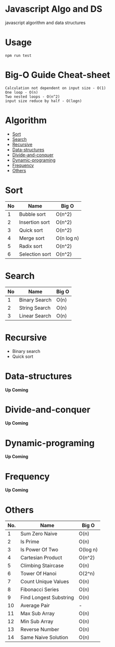 # Javascript Algo and DS
javascript algorithm and data structures

# Usage
```npm
npm run test
```
# **Big-O Guide Cheat-sheet**
    Calculation not dependent on input size - O(1)
    One loop - O(n)
    Two nested loops - O(n^2)
    input size reduce by half - O(logn)

# Algorithm
* [Sort](#sort)
* [Search](#search)
* [Recursive](#recursive)
* [Data-structures](#data-structures)
* [Divide-and-conquer](#divide-and-conquer)
* [Dynamic-programing](#dynamic-programing)
* [Frequency](#frequency)
* [Others](#others)

# Sort
| No | Name | Big O |
| - | --- | --- |
| 1 | Bubble sort | O(n^2) |
| 2 | Insertion sort | O(n^2) |
| 3 | Quick sort | O(n^2) |
| 4 | Merge sort | O(n log n) |
| 5 | Radix sort | O(n^2) |
| 6 | Selection sort | O(n^2) |

# Search 
|No|Name| Big O |
| - | --- | --- |
| 1 | Binary Search | O(n) |
| 2 | String Search | O(n) |
| 3 | Linear Search | O(n) |
# Recursive
* Binary search
* Quick sort

# Data-structures
**Up Coming**
# Divide-and-conquer
**Up Coming**
# Dynamic-programing
**Up Coming**
# Frequency
**Up Coming**
# Others
|No. | Name | Big O |
| - | --- | --- |
| 1 | Sum Zero Naive | O(n) |
| 2 | Is Prime | O(n) |
| 3 | Is Power Of Two  | O(log n) |
| 4 | Cartesian Product | O(n^2) |
| 5 | Climbing Staircase | O(n) |
| 6 | Tower Of Hanoi | O(2^n) |
| 7 | Count Unique Values | O(n) |
| 8 | Fibonacci Series | O(n) |
| 9 | Find Longest Substring | O(n) |
| 10 | Average Pair | - |
| 11 | Max Sub Array | O(n) |
| 12 | Min Sub Array | O(n) |
| 13 | Reverse Number | O(n) |
| 14 | Same Naive Solution | O(n) |